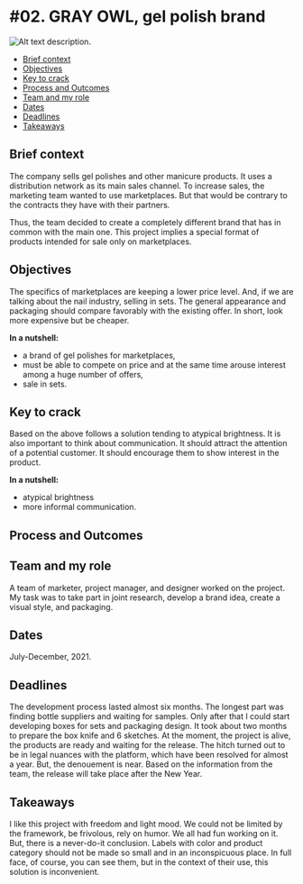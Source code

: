 # #02. GRAY OWL, gel polish brand

![Alt text description.](images/gray-owl-opening.png)

- [Brief context](#brief-context)
- [Objectives](#objectives)
- [Key to crack](#key-to-crack)
- [Process and Outcomes](#process-and-outcomes)
- [Team and my role](#team-and-my-role)
- [Dates](#dates)
- [Deadlines](#deadlines)
- [Takeaways](#takeaways)

## Brief context
The company sells gel polishes and other manicure products. It uses a distribution network as its main sales channel. To increase sales, the marketing team wanted to use marketplaces. But that would be contrary to the contracts they have with their partners.

Thus, the team decided to create a completely different brand that has in common with the main one. This project implies a special format of products intended for sale only on marketplaces.

## Objectives
The specifics of marketplaces are keeping a lower price level. And, if we are talking about the nail industry, selling in sets.
The general appearance and packaging should compare favorably with the existing offer. In short, look more expensive but be cheaper.

**In a nutshell:**
- a brand of gel polishes for marketplaces,
- must be able to compete on price and at the same time arouse interest among a huge number of offers,
- sale in sets.

## Key to crack
Based on the above follows a solution tending to atypical brightness.
It is also important to think about communication. It should attract the attention of a potential customer. It should encourage them to show interest in the product.

**In a nutshell:**
- atypical brightness
-  more informal communication.

## Process and Outcomes


## Team and my role
A team of marketer, project manager, and designer worked on the project. 
My task was to take part in joint research, develop a brand idea, create a visual style, and packaging.

## Dates
July-December, 2021.

## Deadlines
The development process lasted almost six months. The longest part was finding bottle suppliers and waiting for samples. Only after that I could start developing boxes for sets and packaging design.
It took about two months to prepare the box knife and 6 sketches.
At the moment, the project is alive, the products are ready and waiting for the release. The hitch turned out to be in legal nuances with the platform, which have been resolved for almost a year.
But, the denouement is near. Based on the information from the team, the release will take place after the New Year.

## Takeaways
I like this project with freedom and light mood. We could not be limited by the framework, be frivolous, rely on humor. We all had fun working on it.
But, there is a never-do-it conclusion. Labels with color and product category should not be made so small and in an inconspicuous place. In full face, of course, you can see them, but in the context of their use, this solution is inconvenient.
